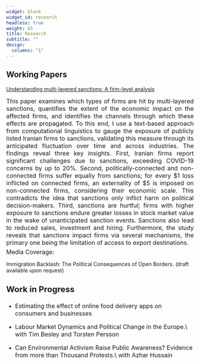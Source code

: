 ```yaml
---
widget: blank
widget_id: research
headless: true
weight: 65
title: Research
subtitle: ""
design:
  columns: "1"
---
```

## Working Papers

<div style="margin-top: 10px;"></div>

[Understanding multi-layered sanctions: A firm-level analysis](https://cep.lse.ac.uk/_NEW/publications/abstract.asp?index=10531)

<p style="font-size: 16px; text-align: justify; margin-top: 1px; margin-bottom: 5px;"> This paper examines which types of firms are hit by multi-layered sanctions, quantifies the extent of the economic impact on the affected firms, and identifies the channels through which these effects are propagated. To this end, I use a text-based approach from computational linguistics to gauge the exposure of publicly listed Iranian firms to sanctions, validating this measure through its anticipated fluctuation over time and across industries. The findings reveal three key insights. First, Iranian firms report significant challenges due to sanctions, exceeding COVID-19 concerns by up to 20%. Second, politically-connected and non-connected firms suffer equally from sanctions; for every $1 loss inflicted on connected firms, an externality of $5 is imposed on non-connected firms, considering their economic scale. This contradicts the idea that sanctions only inflict harm on political decision-makers. Third, sanctions are hurtful; firms with higher exposure to sanctions endure greater losses in stock market value in the wake of unanticipated sanction events. Sanctions also lead to reduced sales, investment and hiring. Furthermore, the study reveals that sanctions impact firms via several mechanisms, the primary one being the limitation of access to export destinations.</p>

<p style="font-size: 16px; text-align: justify;margin-top: 1px; margin-bottom: 5px;"> Media Coverage: </p>

Immigration Backlash: The Political Consequences of Open Borders. (draft available upon request)


## <p style="font-size: 22px;">  Work in Progress </p>

* <p style="font-size: 16px;"> Estimating the effect of online food delivery apps on consumers and businesses</p>
* <p style="font-size: 16px;"> Labour Market Dynamics and Political Change in the Europe.\
    with Tim Besley and Torsten Persson</p>
* <p style="font-size: 16px;"> Can Environmental Activism Raise Public Awareness? Evidence from more than Thousand
  Protests.\
  with Azhar Hussain</p>
